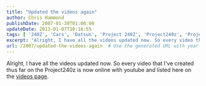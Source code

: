 ```yaml
---
title: "Updated the videos again"
author: Chris Hammond
publishDate: 2007-01-30T01:00:00
updateDate: 2013-01-07T10:18:55
tags: [ '240Z', 'Cars', 'Datsun', 'Project 240Z', 'Project240z', 'Project240Zcom', 'Video', 'Videos' ]
excerpt: "Alright, I have all the videos updated now. So every video that I've created thus far on the Project240z is now online with youtube and listed here on the videos..."
url: /2007/updated-the-videos-again  # Use the generated URL with year
---
```

Alright, I have all the videos updated now. So every video that I've created thus far on the Project240z is now online with youtube and listed here on the <A href="/Default.aspx?tabid=54">videos page</A>.
